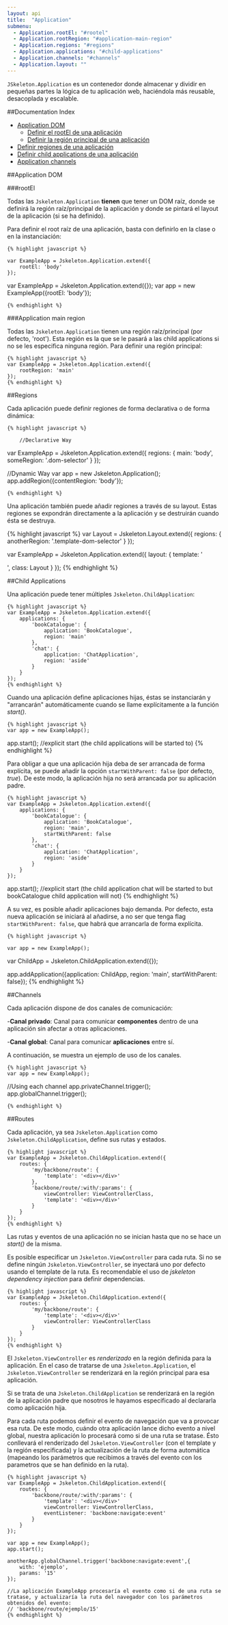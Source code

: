 ```yaml
---
layout: api
title:  "Application"
submenu:
  - Application.rootEl: "#rootel"
  - Application.rootRegion: "#application-main-region"
  - Application.regions: "#regions"
  - Application.applications: "#child-applications"
  - Application.channels: "#channels"
  - Application.layout: ""
---
```


 `JSkeleton.Application` es un contenedor donde almacenar y dividir en pequeñas partes la lógica de tu aplicación web, haciéndola más reusable, desacoplada y escalable.

##Documentation Index
* [Application DOM](#application-dom)
    * [Definir el rootEl de una aplicación](#rootel)
    * [Definir la región principal de una aplicación](#application-main-region)
* [Definir regiones de una aplicación](#regions)
* [Definir child applications de una aplicación](#child-applications)
* [Application channels](#Channels)

##Application DOM

###rootEl


Todas las `Jskeleton.Application` **tienen** que tener un DOM raíz, donde se definirá la región raíz/principal de la aplicación y donde se pintará el layout de la aplicación (si se ha definido).

Para definir el root raíz de una aplicación, basta con definirlo en la clase o en la instanciación:

    {% highlight javascript %}

    var ExampleApp = Jskeleton.Application.extend({
        rootEl: 'body'
    });

var ExampleApp = Jskeleton.Application.extend({});
var app = new ExampleApp({rootEl: 'body'});

    {% endhighlight %}

###Application main region

Todas las `Jskeleton.Application` tienen una región raíz/principal (por defecto, 'root'). Esta región es la que se le pasará a las child applications si no se les especifica ninguna región. Para definir una región principal:


    {% highlight javascript %}
    var ExampleApp = Jskeleton.Application.extend({
        rootRegion: 'main'
    });
    {% endhighlight %}

##Regions

Cada aplicación puede definir regiones de forma declarativa o de forma dinámica:

    {% highlight javascript %}
        
        //Declarative Way
var ExampleApp = Jskeleton.Application.extend({
    regions: {
        main: 'body',
        someRegion: '.dom-selector'
    }
});

//Dynamic Way
var app = new Jskeleton.Application();
app.addRegion({contentRegion: 'body'});

    {% endhighlight %}

Una aplicación también puede añadir regiones a través de su layout. Estas regiones se expondrán directamente a la aplicación y se destruirán cuando ésta se destruya.

{% highlight javascript %}
var Layout = Jskeleton.Layout.extend({
    regions: {
        anotherRegion: '.template-dom-selector'
    }
});

var ExampleApp = Jskeleton.Application.extend({
    layout: {
        template: '<div class="header"></div><div class="content"></div>',
        class: Layout
    }
});
{% endhighlight %}

##Child Applications

 Una aplicación puede tener múltiples `Jskeleton.ChildApplication`:

    {% highlight javascript %}
    var ExampleApp = Jskeleton.Application.extend({
        applications: {
            'bookCatalogue': {
                application: 'BookCatalogue',
                region: 'main'
            },
            'chat': {
                application: 'ChatApplication',
                region: 'aside'
            }
        }
    });
    {% endhighlight %}

Cuando una aplicación define aplicaciones hijas, éstas se instanciarán y "arrancarán" automáticamente cuando se llame explícitamente a la función _start()_.

    {% highlight javascript %}
    var app = new ExampleApp();
app.start(); //explicit start (the child applications will be started to)
    {% endhighlight %}

Para obligar a que una aplicación hija deba de ser arrancada de forma explícita, se puede añadir la opción `startWithParent: false` (por defecto, _true_). De este modo, la aplicación hija no será arrancada por su aplicación padre.

    {% highlight javascript %}
    var ExampleApp = Jskeleton.Application.extend({
        applications: {
            'bookCatalogue': {
                application: 'BookCatalogue',
                region: 'main',
                startWithParent: false
            },
            'chat': {
                application: 'ChatApplication',
                region: 'aside'
            }
        }
    });

app.start(); //explicit start (the child application chat will be started to but bookCatalogue child application will not)
    {% endhighlight %}

A su vez, es posible añadir aplicaciones bajo demanda. Por defecto, esta nueva aplicación se iniciará al añadirse, a no ser que tenga flag `startWithParent: false`, que habrá que arrancarla de forma explícita.

    {% highlight javascript %}
    
    var app = new ExampleApp();

var ChildApp = Jskeleton.ChildApplication.extend({});

app.addApplication({application: ChildApp, region: 'main', startWithParent: false});
    {% endhighlight %}


##Channels

Cada aplicación dispone de dos canales de comunicación:

-**Canal privado**:
    Canal para comunicar **componentes** dentro de una aplicación sin afectar a otras aplicaciones.

-**Canal global**:
    Canal para comunicar **aplicaciones** entre sí.

A continuación, se muestra un ejemplo de uso de los canales.

    {% highlight javascript %}
    var app = new ExampleApp();
//Using each channel
app.privateChannel.trigger();
app.globalChannel.trigger();

    {% endhighlight %}


##Routes

Cada aplicación, ya sea `Jskeleton.Application` como `Jskeleton.ChildApplication`, define sus rutas y estados.

    {% highlight javascript %}
    var ExampleApp = Jskeleton.ChildApplication.extend({
        routes: {
            'my/backbone/route': {
                'template': '<div></div>'
            },
            'backbone/route/:with/:params': {
                viewController: ViewControllerClass,
                'template': '<div></div>'
            }
        }
    });
    {% endhighlight %}


Las rutas y eventos de una aplicación no se inician hasta que no se hace un _start()_ de la misma.

Es posible especificar un `Jskeleton.ViewController` para cada ruta. Si no se define ningún `Jskeleton.ViewController`, se inyectará uno por defecto usando el template de la ruta. Es recomendable el uso de _jskeleton dependency injection_ para definir dependencias.

    {% highlight javascript %}
    var ExampleApp = Jskeleton.ChildApplication.extend({
        routes: {
            'my/backbone/route': {
                'template': '<div></div>'
                viewController: ViewControllerClass
            }
        }
    });
    {% endhighlight %}

El `Jskeleton.ViewController` es _renderizado_ en la región definida para la aplicación. En el caso de tratarse de una `Jskeleton.Application`, el `Jskeleton.ViewController` se renderizará en la región principal para esa aplicación.

Si se trata de una `Jskeleton.ChildApplication` se renderizará en la región de la aplicación padre que nosotros le hayamos especificado al declararla como aplicación hija.

Para cada ruta podemos definir el evento de navegación que va a provocar esa ruta. De este modo, cuándo otra aplicación lance dicho evento a nivel global, nuestra aplicación lo procesará como si de una ruta se tratase. Ésto conllevará el renderizado del `Jskeleton.ViewController` (con el template y la región especificada) y la actualización de la ruta de forma automática (mapeando los parámetros que recibimos a través del evento con los parametros que se han definido en la ruta).

    {% highlight javascript %}
    var ExampleApp = Jskeleton.ChildApplication.extend({
        routes: {
            'backbone/route/:with/:params': {
                'template': '<div></div>'
                viewController: ViewControllerClass,
                eventListener: 'backbone:navigate:event'
            }
        }
    });

    var app = new ExampleApp();
    app.start();

    anotherApp.globalChannel.trigger('backbone:navigate:event',{
        with: 'ejemplo',
        params: '15'
    });

    //La aplicación ExampleApp procesaría el evento como si de una ruta se tratase, y actualizaría la ruta del navegador con los parámetros obtenidos del evento:
    // 'backbone/route/ejemplo/15'
    {% endhighlight %}


